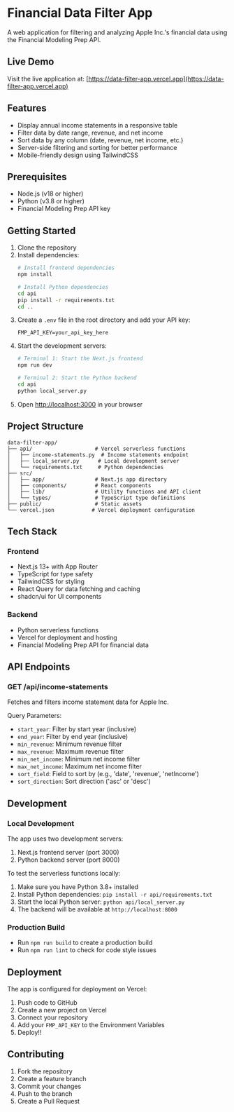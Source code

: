 # Financial Data Filter App

A web application for filtering and analyzing Apple Inc.'s financial data using the Financial Modeling Prep API.

## Live Demo

Visit the live application at: [https://data-filter-app.vercel.app](https://data-filter-app.vercel.app)

## Features

- Display annual income statements in a responsive table
- Filter data by date range, revenue, and net income
- Sort data by any column (date, revenue, net income, etc.)
- Server-side filtering and sorting for better performance
- Mobile-friendly design using TailwindCSS

## Prerequisites

- Node.js (v18 or higher)
- Python (v3.8 or higher)
- Financial Modeling Prep API key

## Getting Started

1. Clone the repository
2. Install dependencies:
   ```bash
   # Install frontend dependencies
   npm install

   # Install Python dependencies
   cd api
   pip install -r requirements.txt
   cd ..
   ```
3. Create a `.env` file in the root directory and add your API key:
   ```
   FMP_API_KEY=your_api_key_here
   ```
4. Start the development servers:
   ```bash
   # Terminal 1: Start the Next.js frontend
   npm run dev

   # Terminal 2: Start the Python backend
   cd api
   python local_server.py
   ```
5. Open [http://localhost:3000](http://localhost:3000) in your browser

## Project Structure

```
data-filter-app/
├── api/                    # Vercel serverless functions
│   ├── income-statements.py  # Income statements endpoint
│   ├── local_server.py      # Local development server
│   └── requirements.txt     # Python dependencies
├── src/
│   ├── app/                # Next.js app directory
│   ├── components/         # React components
│   ├── lib/                # Utility functions and API client
│   └── types/              # TypeScript type definitions
├── public/                 # Static assets
└── vercel.json            # Vercel deployment configuration
```

## Tech Stack

### Frontend
- Next.js 13+ with App Router
- TypeScript for type safety
- TailwindCSS for styling
- React Query for data fetching and caching
- shadcn/ui for UI components

### Backend
- Python serverless functions
- Vercel for deployment and hosting
- Financial Modeling Prep API for financial data

## API Endpoints

### GET /api/income-statements
Fetches and filters income statement data for Apple Inc.

Query Parameters:
- `start_year`: Filter by start year (inclusive)
- `end_year`: Filter by end year (inclusive)
- `min_revenue`: Minimum revenue filter
- `max_revenue`: Maximum revenue filter
- `min_net_income`: Minimum net income filter
- `max_net_income`: Maximum net income filter
- `sort_field`: Field to sort by (e.g., 'date', 'revenue', 'netIncome')
- `sort_direction`: Sort direction ('asc' or 'desc')

## Development

### Local Development
The app uses two development servers:
1. Next.js frontend server (port 3000)
2. Python backend server (port 8000)

To test the serverless functions locally:
1. Make sure you have Python 3.8+ installed
2. Install Python dependencies: `pip install -r api/requirements.txt`
3. Start the local Python server: `python api/local_server.py`
4. The backend will be available at `http://localhost:8000`

### Production Build
- Run `npm run build` to create a production build
- Run `npm run lint` to check for code style issues

## Deployment

The app is configured for deployment on Vercel:

1. Push code to GitHub
2. Create a new project on Vercel
3. Connect your repository
4. Add your `FMP_API_KEY` to the Environment Variables
5. Deploy!!

## Contributing

1. Fork the repository
2. Create a feature branch
3. Commit your changes
4. Push to the branch
5. Create a Pull Request
